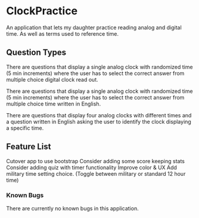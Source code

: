 # ClockPractice
An application that lets my daughter practice reading analog and digital time. As well as terms used to reference time.

## Question Types
There are questions that display a single analog clock with randomized time (5 min increments) where the user has to select the correct answer from multiple choice digital clock read out.

There are questions that display a single analog clock with randomized time (5 min increments) where the user has to select the correct answer from multiple choice time written in English.

There are questions that display four analog clocks with different times and a question written in English asking the user to identify the clock displaying a specific time.

## Feature List
Cutover app to use bootstrap
Consider adding some score keeping stats
Consider adding quiz with timer functionality
Improve color & UX
Add military time setting choice. (Toggle between military or standard 12 hour time)

### Known Bugs
There are currently no known bugs in this application.

